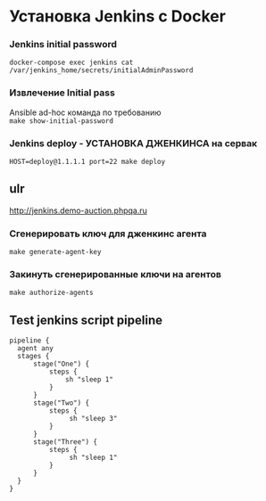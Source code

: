 # Установка Jenkins с Docker

### Jenkins initial password
`docker-compose exec jenkins cat /var/jenkins_home/secrets/initialAdminPassword`
### Извлечение Initial pass
Ansible ad-hoc команда по требованию  
`make show-initial-password`

### Jenkins deploy - УСТАНОВКА ДЖЕНКИНСА на сервак
`HOST=deploy@1.1.1.1 port=22 make deploy`

## ulr
http://jenkins.demo-auction.phpqa.ru

### Сгенерировать ключ для дженкинс агента
`make generate-agent-key`

### Закинуть сгенерированные ключи на агентов
`make authorize-agents`


## Test jenkins script pipeline
```
pipeline {
  agent any 
  stages {
      stage("One") {
          steps {
              sh "sleep 1"
          }
      }
      stage("Two") {
          steps {
               sh "sleep 3"
          }
      }
      stage("Three") {
          steps {
               sh "sleep 1"
          }
      }
  }
}
```